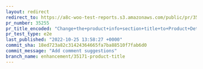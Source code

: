 ```yaml
---
layout: redirect
redirect_to: https://a8c-woo-test-reports.s3.amazonaws.com/public/pr/35255/e2e/index.html
pr_number: 35255
pr_title_encoded: "Change+the+product+info+section+title+to+Product+Details"
pr_test_type: e2e
last_published: "2022-10-25 13:58:27 +0000"
commit_sha: 18ed723a82c31424364665fa7ba88510f7fab6d0
commit_message: "Add comment suggestions"
branch_name: enhancement/35171-product-title
---
```

